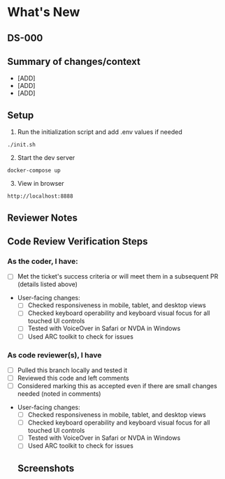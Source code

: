 # What's New

## DS-000

<!--
    If applicable, insert the Jira ticket number in the header above
    The hyperlink will be filled in by GitHub([autolink references](https://docs.github.com/en/repositories/managing-your-repositorys-settings-and-features/managing-repository-settings/configuring-autolinks-to-reference-external-resources))
--->

## Summary of changes/context
- [ADD]
- [ADD]
- [ADD]

## Setup

<!--
    Add any steps or code to run in this section to help others run your code:
--->
1. Run the initialization script and add .env values if needed

  ```
  ./init.sh
  ```

2. Start the dev server

```
docker-compose up
```

3. View in browser

```
http://localhost:8888
```


## Reviewer Notes

<!--
    Is there anything you would like reviewers to give additional scrutiny?
--->

## Code Review Verification Steps

### As the coder, I have:

- [ ] Met the ticket's success criteria or will meet them in a subsequent PR (details listed above)
- User-facing changes:
  - [ ] Checked responsiveness in mobile, tablet, and desktop views
  - [ ] Checked keyboard operability and keyboard visual focus for all touched UI controls
  - [ ] Tested with VoiceOver in Safari or NVDA in Windows
  - [ ] Used ARC toolkit to check for issues

### As code reviewer(s), I have

- [ ] Pulled this branch locally and tested it
- [ ] Reviewed this code and left comments
- [ ] Considered marking this as accepted even if there are small changes needed (noted in comments)
- User-facing changes:
  - [ ] Checked responsiveness in mobile, tablet, and desktop views
  - [ ] Checked keyboard operability and keyboard visual focus for all touched UI controls
  - [ ] Tested with VoiceOver in Safari or NVDA in Windows
  - [ ] Used ARC toolkit to check for issues

  ## Screenshots

<!-- If this PR makes visible interface changes, an image of the finished interface can help reviewers
and casual observers understand the context of the changes.
A before image is optional and can be included at the submitter's discretion.

Delete if not necessary

Consider using an animated image to show an entire workflow.
--->